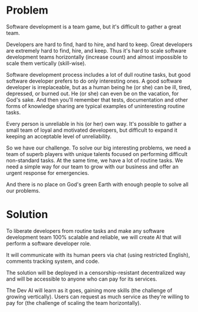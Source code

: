 # Problem

Software development is a team game, but it's difficult to gather a great team.

Developers are hard to find, hard to hire, and hard to keep. Great developers 
are extremely hard to find, hire, and keep. Thus it's hard to scale 
software development teams horizontally (increase count) and almost impossible 
to scale them vertically (skill-wise).

Software development process includes a lot of dull routine tasks, but good 
software developer prefers to do only interesting ones. A good software 
developer is irreplaceable, but as a human being he (or she) can be ill, 
tired, depressed, or burned out. He (or she) can even be on the vacation, 
for God's sake. And then you'll remember that tests, documentation 
and other forms of knowledge sharing are typical examples of uninteresting 
routine tasks.

Every person is unreliable in his (or her) own way. It's possible to gather 
a small team of loyal and motivated developers, but difficult to expand it 
keeping an acceptable level of unreliability. 

So we have our challenge. To solve our big interesting problems, we need 
a team of superb players with unique talents focused on performing difficult 
non-standard tasks. At the same time, we have a lot of routine tasks. 
We need a simple way for our team to grow with our business and offer 
an urgent response for emergencies.

And there is no place on God's green Earth with enough people to solve 
all our problems.


# Solution

To liberate developers from routine tasks and make any software development 
team 100% scalable and reliable, we will create AI that will perform 
a software developer role.

It will communicate with its human peers via chat (using restricted English), 
comments tracking system, and code.

The solution will be deployed in a censorship-resistant decentralized way 
and will be accessible to anyone who can pay for its services.

The Dev AI will learn as it goes, gaining more skills (the challenge 
of growing vertically). Users can request as much service as they're willing 
to pay for (the challenge of scaling the team horizontally).

